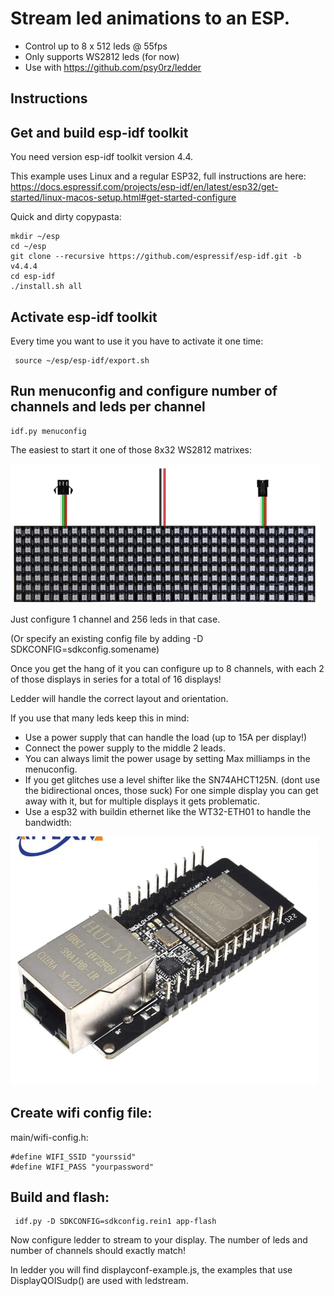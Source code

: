 # Stream led animations to an ESP. 

* Control up to 8 x 512 leds @ 55fps
* Only supports WS2812 leds (for now)
* Use with <https://github.com/psy0rz/ledder>

## Instructions

## Get and build esp-idf toolkit

You need version esp-idf toolkit version 4.4.

This example uses Linux and a regular ESP32, full instructions are here: https://docs.espressif.com/projects/esp-idf/en/latest/esp32/get-started/linux-macos-setup.html#get-started-configure
  
Quick and dirty copypasta:

```
mkdir ~/esp
cd ~/esp
git clone --recursive https://github.com/espressif/esp-idf.git -b v4.4.4
cd esp-idf
./install.sh all
```

## Activate esp-idf toolkit

Every time you want to use it you have to activate it one time:

```
 source ~/esp/esp-idf/export.sh
```

## Run menuconfig and configure number of channels and leds per channel

```
idf.py menuconfig
```

The easiest to start it one of those 8x32 WS2812 matrixes:

![img.png](img.png)

Just configure 1 channel and 256 leds in that case.

(Or specify an existing config file by adding  -D SDKCONFIG=sdkconfig.somename)

Once you get the hang of it you can configure up to 8 channels, with each 2 of those displays in series for a total of 16 displays!

Ledder will handle the correct layout and orientation.

If you use that many leds keep this in mind:

 * Use a power supply that can handle the load (up to 15A per display!)
 * Connect the power supply to the middle 2 leads.
 * You can always limit the power usage by setting Max milliamps in the menuconfig.
 * If you get glitches use a level shifter like the SN74AHCT125N. (dont use the bidirectional onces, those suck) For one simple display you can get away with it, but for multiple displays it gets problematic.
 * Use a esp32 with buildin ethernet like the WT32-ETH01 to handle the bandwidth:

![img_1.png](img_1.png)

## Create wifi config file:

main/wifi-config.h:
```
#define WIFI_SSID "yourssid"
#define WIFI_PASS "yourpassword"
```

## Build and flash:
```
 idf.py -D SDKCONFIG=sdkconfig.rein1 app-flash
```

Now configure ledder to stream to your display. The number of leds and number of channels should exactly match!

In ledder you will find displayconf-example.js, the examples that use DisplayQOISudp() are used with ledstream.
